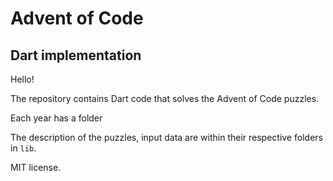 # Advent of Code

## Dart implementation

Hello!

The repository contains Dart code that solves the Advent of Code puzzles.

Each year has a folder

The description of the puzzles, input data are within their respective folders in `lib`.

MIT license.
